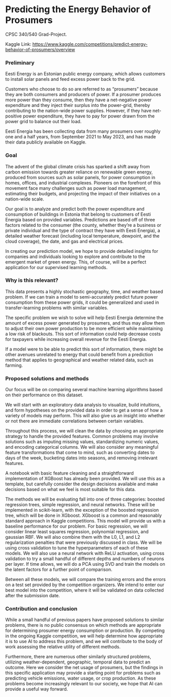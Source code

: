 # Predicting the Energy Behavior of Prosumers
CPSC 340/540 Grad-Project.

Kaggle Link: https://www.kaggle.com/competitions/predict-energy-behavior-of-prosumers/overview

### Preliminary
Eesti Energy is an Estonian public energy company, which allows customers to install solar panels and feed excess power back to the grid.

Customers who choose to do so are referred to as “prosumers” because they are both consumers and producers of power. If a prosumer produces more power than they consume, then they have a net-negative power expenditure and they inject their surplus into the power-grid, thereby contributing to the nation-wide power supplies. However, if they have net-positive power expenditure, they have to pay for power drawn from the power grid to balance out their load.

Eesti Energia has been collecting data from many prosumers over roughly one and a half years, from September 2021 to May 2023, and has made their data publicly available on Kaggle.

### Goal
The advent of the global climate crisis has sparked a shift away from carbon emission towards greater reliance on renewable green energy, produced from sources such as solar panels, for power consumption in homes, offices, and industrial complexes. Pioneers on the forefront of this movement face many challenges such as power load management, estimating their budgets, and projecting the impact of their initiatives on a nation-wide scale. 

Our goal is to analyze and predict both the power expenditure and consumption of buildings in Estonia that belong to customers of Eesti Energia based on provided variables. Predictions are based off of three factors related to the consumer (the county, whether they’re a business or private individual and the type of contract they have with Eesti Energia), a detailed weather forecast (including local temperature, dewpoint, and the cloud coverage), the date, and gas and electrical prices.

In creating our prediction model, we hope to provide detailed insights for companies and individuals looking to explore and contribute to the emergent market of green energy. This, of course, will be a perfect application for our supervised learning methods.

### Why is this relevant?
This data presents a highly stochastic geography, time, and weather based problem. If we can train a model to semi-accurately predict future power consumption from these power grids, it could be generalized and used in transfer-learning problems with similar variables. 

The specific problem we wish to solve will help Eesti Energia determine the amount of excess power generated by prosumers, and thus may allow them to adjust their own power production to be more efficient while maintaining a low risk of blackouts. This sort of information could help decrease costs for taxpayers while increasing overall revenue for the Eesti Energia. 

If a model were to be able to predict this sort of information, there might be other avenues unrelated to energy that could benefit from a prediction method that applies to geographical and weather related data, such as farming. 

### Proposed solutions and methods
Our focus will be on comparing several machine learning algorithms based on their performance on this dataset.

We will start with an exploratory data analysis to visualize, build intuitions, and form hypotheses on the provided data in order to get a sense of how a variety of models may perform. This will also give us an insight into whether or not there are immediate correlations between certain variables. 

Throughout this process, we will clean the data by choosing an appropriate strategy to handle the provided features. Common problems may involve solutions such as imputing missing values, standardizing numeric values, and encoding categorical columns. We will also consider any meaningful feature transformations that come to mind, such as converting dates to days of the week, bucketing dates into seasons, and removing irrelevant features.

A notebook with basic feature cleaning and a straightforward implementation of XGBoost has already been provided. We will use this as a template, but carefully consider the design decisions available and make decisions based on what we feel is most suitable for this data.

The methods we will be evaluating fall into one of three categories: boosted regression trees, simple regression, and neural networks. These will be implemented in scikit-learn, with the exception of the boosted regression tree, which will be done in XGboost.
XGboost is a common and reasonably standard approach in Kaggle competitions. This model will provide us with a baseline performance for our problem.
For basic regression, we will consider linear least squares regression, polynomial regression, and gaussian RBF. We will also combine them with the L0, L1, and L2 regularization penalties that were previously discussed in class. We will be using cross validation to tune the hyperparameters of each of these models.
We will also use a neural network with ReLU activation, using cross validation to try a small handful of different depths and numbers of neurons per layer. If time allows, we will do a PCA using SVD and train the models on the latent factors for a further point of comparison.

Between all these models, we will compare the training errors and the errors on a test set provided by the competition organizers. We intend to enter our best model into the competition, where it will be validated on data collected after the submission date.

### Contribution and conclusion
While a small handful of previous papers have proposed solutions to similar problems, there is no public consensus on which methods are appropriate for determining prosumer energy consumption or production. By competing in the ongoing Kaggle competition, we will help determine how appropriate it is to use AI to address this problem, and we will contribute to the body of work assessing the relative utility of different methods.

Furthermore, there are numerous other similarly structured problems, utilizing weather-dependent, geographic, temporal data to predict an outcome. Here we consider the net usage of prosumers, but the findings in this specific application may provide a starting point for problems such as predicting vehicle emissions, water usage, or crop production. As these problems become increasingly relevant to our society, we hope that AI can provide a useful way forward.
